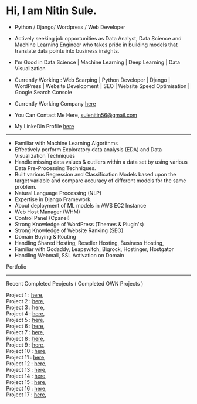 # Hi, I am Nitin Sule.
* Python / Django/ Wordpress / Web Developer </b><br>

* Actively seeking job opportunities as Data Analyst, Data Science and Machine Learning Engineer who takes pride in building models that translate data points into business insights.

* I'm Good in Data Science | Machine Learning | Deep Learning | Data Visualization  

* Currently Working : Web Scarping | Python Developer | Django | WordPress | Website Development | SEO | Website Speed Optimisation | Google Search Console <br>

* Currently Working Company <a href="https://uja.in/" >here</a>

* You Can Contact Me Here, <a href="mailto:sulenitin56@gmail.com" >sulenitin56@gmail.com<br>

* My LinkeDin Profile <a href="https://www.linkedin.com/in/nitin-sule/"> here</a>

<hr>

* Familiar with Machine Learning Algorithms
* Effectively perform Exploratory data analysis (EDA) and Data Visualization Techniques
* Handle missing data values & outliers within a data set by using various Data Pre-Processing Techniques. 
* Built various Regression and Classification Models based upon the target variable and compare accuracy of different models for the same problem.
* Natural Language Processing (NLP)
* Expertise in Django Framework.
* About deployment of ML models in AWS EC2 Instance
* Web Host Manager (WHM)
* Control Panel (Cpanel)
* Strong Knowledge of WordPress (Themes & Plugin's)
* Strong Knowledge of Website Ranking (SEO)
* Domain Buying & Routing
* Handling Shared Hosting, Reseller Hosting, Business Hosting,
* Familiar with Godaddy, Leapswitch, Bigrock, Hostinger, Hostgator
* Handling Webmail, SSL Activation on Domain

Portfolio
<hr>

Recent Completed Peojects ( Completed OWN Projects )

Project 1 : <a href="https://uja.in/" >here</a>,<br>
Project 2 : <a href="https://uja.in/jp" >here</a>,<br>
Project 3 : <a href="https://uja.in/it" >here</a>,<br>
Project 4 : <a href="https://uja.in/fr" >here</a>,<br>
Project 5 : <a href="https://uja.in/de" >here</a>,<br>
Project 6 : <a href="https://carvaanevents.com/" >here</a>,<br>
Project 7 : <a href="http://conceptroof.com/" >here</a>,<br>
Project 8 : <a href="https://www.rconstellation.com/" >here</a>,<br>
Project 9 : <a href="http://hemantjewellers.com/" >here</a>,<br>
Project 10 : <a href="https://phoenixenterprisesindia.com/" >here</a>,<br>
Project 11 : <a href="https://xpressvcs.com/" >here</a>,<br>
Project 12 : <a href="http://spica-group.com/" >here</a>,<br>
Project 13 : <a href="https://circasys.com/" >here</a>,<br>
Project 14 : <a href="https://femininepune.com/" >here</a>,<br>
Project 15 : <a href="https://neuroncharitabletrust.com/" >here</a>,<br>
Project 16 : <a href="https://ceratecgroup.com/" >here</a>,<br>
Project 17 : <a href="https://vantagecapital.in/" >here</a>,<br>
